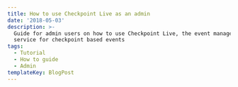 ```yaml
---
title: How to use Checkpoint Live as an admin
date: '2018-05-03'
description: >-
  Guide for admin users on how to use Checkpoint Live, the event management
  service for checkpoint based events
tags:
  - Tutorial
  - How to guide
  - Admin
templateKey: BlogPost
---
```


